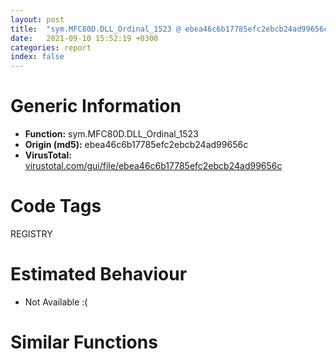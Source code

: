 ```yaml
---
layout: post
title:  "sym.MFC80D.DLL_Ordinal_1523 @ ebea46c6b17785efc2ebcb24ad99656c"
date:   2021-09-10 15:52:19 +0300
categories: report
index: false
---
```


# Generic Information
- **Function:** sym.MFC80D.DLL\_Ordinal\_1523
- **Origin (md5):** ebea46c6b17785efc2ebcb24ad99656c
- **VirusTotal:** [virustotal.com/gui/file/ebea46c6b17785efc2ebcb24ad99656c][virustotal_ref]

# Code Tags
<span class="tag" id="REGISTRY">REGISTRY</span>


# Estimated Behaviour
<ul><li class="bhv-desc" id="na">Not Available :(</li></ul>

# Similar Functions
<script type="text/javascript" src="https://www.gstatic.com/charts/loader.js"></script>
<script type="text/javascript">

    google.charts.load('current', {'packages':['corechart']});
    google.charts.setOnLoadCallback(drawChart);

    function drawChart() {
    var data = new google.visualization.DataTable();
        data.addColumn('number', 'X');
        data.addColumn('number', 'Y');
        data.addColumn({type: 'string', role: 'tooltip', 'p': {'html': true}});
        data.addColumn({'type': 'string', 'role': 'style'});
        
        data.addRows([
    [0, 0, '<b><a href="/report/sym.MFC80D.DLL_Ordinal_1523@ebea46c6b17785efc2ebcb24ad99656c">sym.MFC80D.DLL_Ordinal_1523</a><br>@ebea46c6b17785efc2ebcb24ad99656c</b><br>', 'point { fill-color: #e0440e; }'],

        ]);

    var options = {
        title: 'Similarity Plot',
        legend: 'none',
        colors: ['#dedbd9', '#e6693e', '#ec8f6e', '#f3b49f', '#f6c7b6'],
        tooltip: {isHtml: true, trigger: 'both'},
        explorer: {
        actions: ["dragToZoom", "rightClickToReset"],
        },
        chartArea: {
        width: '80%',
        height: '80%'
        },
        width: '100%',
        height: '100%'
    };

    var chart = new google.visualization.ScatterChart(document.getElementById('chart_div'));

    chart.draw(data, options);
    }
    
</script>


<div id="chart_div" style="width: 100%px; height: 100%;"></div>

# Disassembled Code
{% highlight nasm %}

push ebp
mov ebp, esp
push 0xffffffffffffffff
push 0x783be2fb
mov eax, dword
push eax
sub esp, 0x3b4
mov eax, dword[0x783e90cc]
xor eax, ebp
mov dword[ebp-0x10], eax
push eax
lea eax, [ebp-0xc]
mov dword
mov dword[ebp-0x120], 0
movzx eax, word[ebp+0xc]
test eax, eax
je off.b106
lea ecx, [ebp-0x120]
push ecx
mov edx, dword[ebp+0x14]
push edx
mov ax, word[ebp+0x10]
push eax
mov cx, word[ebp+0xc]
push ecx
mov edx, dword[ebp+8]
push edx
call dword[sym.imp.OLEAUT32.dll_RegisterTypeLib]
test eax, eax
jge off.b106
mov dword[ebp-0x120], 0
push 0x27
lea eax, [ebp-0x184]
push eax
mov ecx, dword[ebp+8]
push ecx
call dword[sym.imp.ole32.dll_StringFromGUID2]
mov dword[ebp-0x188], eax
cmp dword[ebp-0x188], 0x27
je off.b160
push 0xa0
push 0x781f7d14
call sym.MFC80D.DLL_Ordinal_1363
test eax, eax
je off.b160
int3
cmp dword[ebp-0x188], 0x27
je off.b176
xor eax, eax
jmp off.b1103
mov dword[ebp-0x130], 0
mov dword[ebp-0x124], 0
lea eax, [ebp-0x184]
push eax
lea ecx, [ebp-0x12c]
call sym.MFC80D.DLL_Ordinal_9174
mov dword[ebp-4], 0
lea ecx, [ebp-0x12c]
call sym.MFC80D.DLL_Ordinal_1093
push eax
push 0x781f7d6c
push 0x104
lea ecx, [ebp-0x11c]
push ecx
call dword[sym.imp.MSVCR80D.dll_sprintf_s]
add esp, 0x10
cmp eax, 0xffffffff
jne off.b303
mov dword[ebp-0x3bc], 0
mov dword[ebp-4], 0xffffffff
lea ecx, [ebp-0x12c]
call sym.MFC80D.DLL_Ordinal_673
mov eax, dword[ebp-0x3bc]
jmp off.b1103
lea edx, [ebp-0x128]
push edx
lea eax, [ebp-0x11c]
push eax
push 0x80000000
call dword[sym.imp.ADVAPI32.dll_RegOpenKeyA]
test eax, eax
jne off.b896
mov dword[ebp-0x298], 0
push 0x104
lea ecx, [ebp-0x294]
push ecx
mov edx, dword[ebp-0x298]
push edx
mov eax, dword[ebp-0x128]
push eax
call dword[sym.imp.ADVAPI32.dll_RegEnumKeyA]
test eax, eax
jne off.b883
mov dword[ebp-0x29c], 0
mov dword[ebp-0x3a8], 0
lea ecx, [ebp-0x29c]
push ecx
lea edx, [ebp-0x294]
push edx
mov eax, dword[ebp-0x128]
push eax
call dword[sym.imp.ADVAPI32.dll_RegOpenKeyA]
test eax, eax
je off.b454
mov ecx, dword[ebp-0x298]
add ecx, 1
mov dword[ebp-0x298], ecx
jmp off.b346
mov dword[ebp-0x3ac], 0
push 0x104
lea edx, [ebp-0x3a4]
push edx
mov eax, dword[ebp-0x3ac]
push eax
mov ecx, dword[ebp-0x29c]
push ecx
call dword[sym.imp.ADVAPI32.dll_RegEnumKeyA]
test eax, eax
jne off.b791
push 0x781f7d64
lea edx, [ebp-0x3a4]
push edx
call fcn.782545e0
add esp, 8
test eax, eax
je off.b552
push 0x781f7d5c
lea eax, [ebp-0x3a4]
push eax
call fcn.782545e0
add esp, 8
test eax, eax
jne off.b569
mov ecx, dword[ebp-0x3ac]
add ecx, 1
mov dword[ebp-0x3ac], ecx
jmp off.b464
mov dword[ebp-0x3b0], 0
lea edx, [ebp-0x3b0]
push edx
lea eax, [ebp-0x3a4]
push eax
mov ecx, dword[ebp-0x29c]
push ecx
call dword[sym.imp.ADVAPI32.dll_RegOpenKeyA]
test eax, eax
je off.b630
mov edx, dword[ebp-0x3ac]
add edx, 1
mov dword[ebp-0x3ac], edx
jmp off.b464
lea eax, [ebp-0x3b4]
push eax
push 0x781f7d54
mov ecx, dword[ebp-0x3b0]
push ecx
call dword[sym.imp.ADVAPI32.dll_RegOpenKeyA]
test eax, eax
jne off.b720
mov edx, dword[ebp-0x3b4]
push edx
call dword[sym.imp.ADVAPI32.dll_RegCloseKey]
push 0x781f7d4c
mov eax, dword[ebp-0x3b0]
push eax
call fcn.78378b40
mov dword[ebp-0x124], eax
mov dword[ebp-0x3a8], 1
mov ecx, dword[ebp-0x3b0]
push ecx
call dword[sym.imp.ADVAPI32.dll_RegCloseKey]
jmp off.b771
mov edx, dword[ebp-0x3b0]
push edx
call dword[sym.imp.ADVAPI32.dll_RegCloseKey]
lea eax, [ebp-0x3a4]
push eax
mov ecx, dword[ebp-0x29c]
push ecx
call fcn.78378b40
test eax, eax
jne off.b771
mov dword[ebp-0x3ac], 0
jmp off.b464
mov edx, dword[ebp-0x3ac]
add edx, 1
mov dword[ebp-0x3ac], edx
jmp off.b464
mov eax, dword[ebp-0x29c]
push eax
call dword[sym.imp.ADVAPI32.dll_RegCloseKey]
cmp dword[ebp-0x3a8], 0
je off.b825
mov dword[ebp-0x130], 1
jmp off.b863
lea ecx, [ebp-0x294]
push ecx
mov edx, dword[ebp-0x128]
push edx
call fcn.78378b40
test eax, eax
jne off.b863
mov dword[ebp-0x298], 0
jmp off.b346
mov eax, dword[ebp-0x298]
add eax, 1
mov dword[ebp-0x298], eax
jmp off.b346
mov ecx, dword[ebp-0x128]
push ecx
call dword[sym.imp.ADVAPI32.dll_RegCloseKey]
cmp dword[ebp-0x130], 0
jne off.b928
lea edx, [ebp-0x11c]
push edx
push 0x80000000
call fcn.78378b40
mov dword[ebp-0x124], eax
mov eax, dword[ebp-0x124]
push eax
call fcn.7837a100
add esp, 4
test eax, eax
je off.b1058
cmp dword[ebp-0x120], 0
je off.b1058
mov dword[ebp-0x3b8], 0
lea ecx, [ebp-0x3b8]
push ecx
mov edx, dword[ebp+0x14]
push edx
mov ax, word[ebp+0x10]
push eax
mov cx, word[ebp+0xc]
push ecx
mov edx, dword[ebp+8]
push edx
call dword[sym.imp.OLEAUT32.dll_RegisterTypeLib]
test eax, eax
jge off.b1018
mov eax, dword[ebp-0x120]
push eax
call fcn.78378bb0
add esp, 4
jmp off.b1038
mov ecx, dword[ebp-0x3b8]
mov edx, dword[ecx]
mov eax, dword[ebp-0x3b8]
push eax
mov ecx, dword[edx+8]
call ecx
mov edx, dword[ebp-0x120]
mov eax, dword[edx]
mov ecx, dword[ebp-0x120]
push ecx
mov edx, dword[eax+8]
call edx
mov eax, dword[ebp-0x124]
push eax
call fcn.7837a100
add esp, 4
mov dword[ebp-0x3c0], eax
mov dword[ebp-4], 0xffffffff
lea ecx, [ebp-0x12c]
call sym.MFC80D.DLL_Ordinal_673
mov eax, dword[ebp-0x3c0]
mov ecx, dword[ebp-0xc]
mov dword
pop ecx
mov ecx, dword[ebp-0x10]
xor ecx, ebp
call fcn.783a2cd0
mov esp, ebp
pop ebp
ret 0x10

{% endhighlight %}

[virustotal_ref]: https://www.virustotal.com/gui/file/ebea46c6b17785efc2ebcb24ad99656c